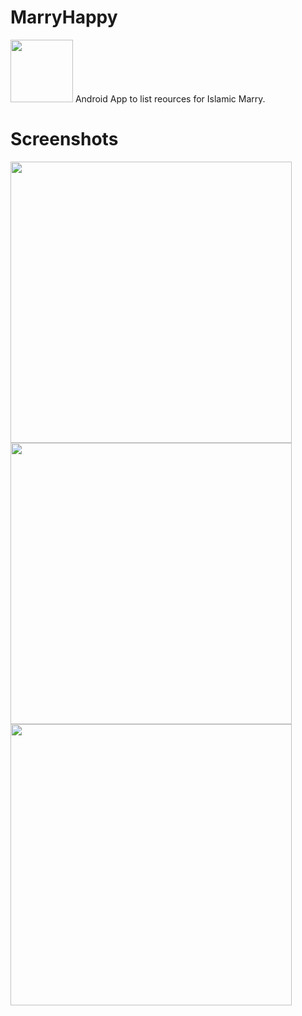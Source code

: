 # MarryHappy 
<img src="https://user-images.githubusercontent.com/13488900/97722275-240a2b80-1ad3-11eb-8ca0-88526c5c2d75.png" width="100">
Android App to list reources for Islamic Marry.

# Screenshots

<div>
  
<img src="https://user-images.githubusercontent.com/13488900/97721922-b9f18680-1ad2-11eb-8cd2-5f344012b19d.png" height = "450"/>
<img src="https://user-images.githubusercontent.com/13488900/97721924-ba8a1d00-1ad2-11eb-92a1-1a02cdbb98ac.png" height = "450"/>
<img src="https://user-images.githubusercontent.com/13488900/97721908-b6f69600-1ad2-11eb-8ba4-be5a7176b772.png" height = "450"/>


</div>


